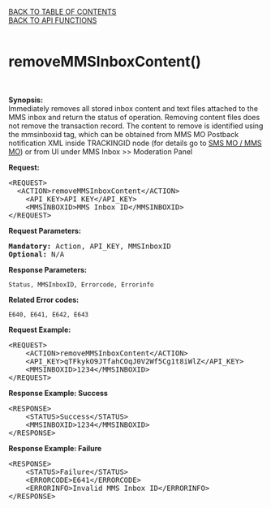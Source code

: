 <a href="/TABLE%20OF%20CONTENTS.md">BACK TO TABLE OF CONTENTS</a>
<BR>
<a href="/API%20FUNCTIONS.md">BACK TO API FUNCTIONS</a>
<BR>
<BR>

<h1>removeMMSInboxContent()</h1>
<BR>

<p><strong>Synopsis:</strong><br />
Immediately removes all stored inbox content and text files attached to the MMS inbox and return the status of operation. Removing content files does not remove the transaction record. The content to remove is identified using the mmsinboxid tag, which can be obtained from MMS MO Postback notification XML inside TRACKINGID node (for details go to <a href="/SMS+MMS%20MO">SMS MO / MMS MO</a>) or from UI under MMS Inbox &gt;&gt; Moderation Panel</p>
<div><strong>Request:</strong></div>
<pre>&lt;REQUEST&gt;
  &lt;ACTION&gt;removeMMSInboxContent&lt;/ACTION&gt;
	&lt;API_KEY&gt;API KEY&lt;/API_KEY&gt;
	&lt;MMSINBOXID&gt;MMS Inbox ID&lt;/MMSINBOXID&gt;
&lt;/REQUEST&gt;</pre>
<div><strong>Request Parameters:</strong></div>
<pre><strong>Mandatory:</strong> Action, API_KEY, MMSInboxID
<strong>Optional:</strong> N/A</pre>
<strong>Response Parameters:</strong><br />

    Status, MMSInboxID, Errorcode, Errorinfo

<strong>Related Error codes: </strong><br />

    E640, E641, E642, E643

<div><strong>Request Example:</strong></div>
<pre>&lt;REQUEST&gt;
    &lt;ACTION&gt;removeMMSInboxContent&lt;/ACTION&gt;
    &lt;API_KEY&gt;qTFkykO9JTfahCOqJ0V2Wf5Cg1t8iWlZ&lt;/API_KEY&gt;
    &lt;MMSINBOXID&gt;1234&lt;/MMSINBOXID&gt;
&lt;/REQUEST&gt;</pre>
<div><strong>Response Example: Success</strong></div>
<pre>&lt;RESPONSE&gt;
    &lt;STATUS&gt;Success&lt;/STATUS&gt;
    &lt;MMSINBOXID&gt;1234&lt;/MMSINBOXID&gt;
&lt;/RESPONSE&gt;</pre>
<div><strong>Response Example: Failure</strong></div>
<pre>&lt;RESPONSE&gt;
    &lt;STATUS&gt;Failure&lt;/STATUS&gt;
    &lt;ERRORCODE&gt;E641&lt;/ERRORCODE&gt;
    &lt;ERRORINFO&gt;Invalid MMS Inbox ID&lt;/ERRORINFO&gt;
&lt;/RESPONSE&gt;</pre>
